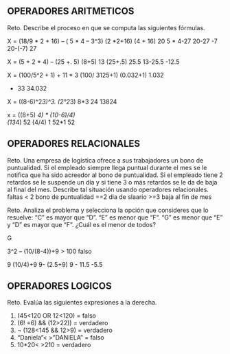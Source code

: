 ## OPERADORES ARITMETICOS
Reto. Describe el proceso en que se computa las siguientes fórmulas.

X = (18/9 * 2 + 16) – ( 5 * 4 – 3^3) 
(2 *2+16)
(4 + 16)
20
5 * 4-27
20-27
-7
20-(-7)
27


X = (5 + 2 * 4) – (25 +. 5)
(8+5)
13
(25+.5)
25.5
13-25.5
-12.5

X = (100/5^2 + 1) + 11 * 3 
(100/ 3125+1)
(0.032+1)
1.032
+ 33
34.032

X = ((8-6)^2*3)^3. 
(2°2*3)
8*3
24
13824

x = ((8+5) *4) * (10-6)/4)  
(13*4)
52
(4/4)
1
52*1
52



## OPERADORES RELACIONALES
Reto. Una empresa de logística ofrece a sus trabajadores un bono de
puntualidad. Si el empleado siempre llega puntual durante el mes se le
notifica que ha sido acreedor al bono de puntualidad. Si el empleado tiene
2 retardos se le suspende un día y si tiene 3 o más retardos se le da de
baja al final del mes. Describe tal situación usando operadores
relacionales.
faltas < 2 bono de puntualidad
       ==2 dia de slaario
       >=3 baja al fin de mes 


Reto. Analiza el problema y selecciona la opción que consideres que lo
resuelve:
“C” es mayor que “D”. “E” es menor que “F”. “G” es menor que “E” y “D” es
mayor que “F”. ¿Cuál es el menor de todos?

G

3^2 – (10/(8-4))+9 > 100  falso

9 (10/4)+9
9- (2.5+9)
9 - 11.5
-5.5



## OPERADORES LOGICOS
Reto. Evalúa las siguientes expresiones a la derecha.
1) (45<120 OR 12<120) = falso
3) (6! =6) && (12>22)) = verdadero
4) ¬ (128<145 && 12>9) = verdadero
5) “Daniela”< >”DANIELA” = falso
6) 10*20< >210 = verdadero

